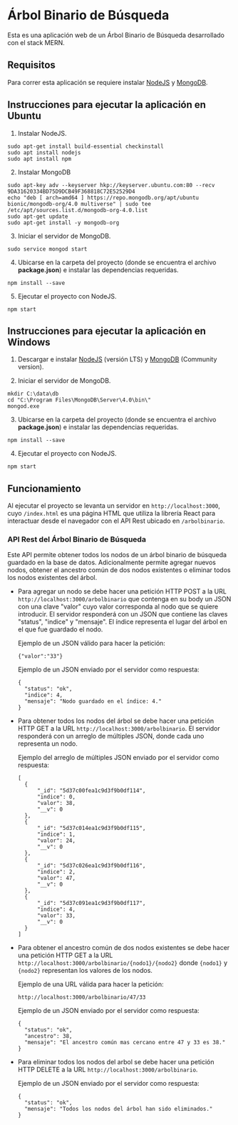 # Árbol Binario de Búsqueda
Esta es una aplicación web de un Árbol Binario de Búsqueda desarrollado con el stack MERN.

## Requisitos
Para correr esta aplicación se requiere instalar [NodeJS](https://nodejs.org/es/) y [MongoDB](https://www.mongodb.com/).

## Instrucciones para ejecutar la aplicación en Ubuntu
1. Instalar NodeJS.
  ```
  sudo apt-get install build-essential checkinstall
  sudo apt install nodejs
  sudo apt install npm
  ```
2. Instalar MongoDB
  ```
  sudo apt-key adv --keyserver hkp://keyserver.ubuntu.com:80 --recv 9DA31620334BD75D9DCB49F368818C72E52529D4
  echo "deb [ arch=amd64 ] https://repo.mongodb.org/apt/ubuntu bionic/mongodb-org/4.0 multiverse" | sudo tee /etc/apt/sources.list.d/mongodb-org-4.0.list
  sudo apt-get update
  sudo apt-get install -y mongodb-org
  ```
3. Iniciar el servidor de MongoDB.
  ```
  sudo service mongod start
  ```
4. Ubicarse en la carpeta del proyecto (donde se encuentra el archivo **package.json**) e instalar las dependencias requeridas.
  ```
  npm install --save
  ```
5. Ejecutar el proyecto con NodeJS.
  ```
  npm start
  ```

## Instrucciones para ejecutar la aplicación en Windows
1. Descargar e instalar [NodeJS](https://nodejs.org/es/) (versión LTS) y [MongoDB](https://www.mongodb.com/download-center/community) (Community version).

2. Iniciar el servidor de MongoDB.
  ```
  mkdir C:\data\db
  cd "C:\Program Files\MongoDB\Server\4.0\bin\"
  mongod.exe
  ```
3. Ubicarse en la carpeta del proyecto (donde se encuentra el archivo **package.json**) e instalar las dependencias requeridas.
  ```
  npm install --save
  ```
4. Ejecutar el proyecto con NodeJS.
  ```
  npm start
  ```
## Funcionamiento
Al ejecutar el proyecto se levanta un servidor en `http://localhost:3000`, cuyo `/index.html` es una página HTML que utiliza la librería React para interactuar desde el navegador con el API Rest ubicado en `/arbolbinario`.

### API Rest del Árbol Binario de Búsqueda
Este API permite obtener todos los nodos de un árbol binario de búsqueda guardado en la base de datos. Adicionalmente permite agregar nuevos nodos, obtener el ancestro común de dos nodos existentes o eliminar todos los nodos existentes del árbol.

- Para agregar un nodo se debe hacer una petición HTTP POST a la URL `http://localhost:3000/arbolbinario` que contenga en su body un JSON con una clave "valor" cuyo valor corresponda al nodo que se quiere introducir. El servidor responderá con un JSON que contiene las claves "status", "indice" y "mensaje". El índice representa el lugar del árbol en el que fue guardado el nodo.
  
  Ejemplo de un JSON válido para hacer la petición: 
  ```
  {"valor":"33"}
  ```
  Ejemplo de un JSON enviado por el servidor como respuesta: 
  ```
  {
    "status": "ok",
    "indice": 4,
    "mensaje": "Nodo guardado en el índice: 4."
  }
  ```
  
- Para obtener todos los nodos del árbol se debe hacer una petición HTTP GET a la URL `http://localhost:3000/arbolbinario`. El servidor responderá con un arreglo de múltiples JSON, donde cada uno representa un nodo.
  
  Ejemplo del arreglo de múltiples JSON enviado por el servidor como respuesta: 
  ```
  [
    {
        "_id": "5d37c00fea1c9d3f9b0df114",
        "indice": 0,
        "valor": 38,
        "__v": 0
    },
    {
        "_id": "5d37c014ea1c9d3f9b0df115",
        "indice": 1,
        "valor": 24,
        "__v": 0
    },
    {
        "_id": "5d37c026ea1c9d3f9b0df116",
        "indice": 2,
        "valor": 47,
        "__v": 0
    },
    {
        "_id": "5d37c091ea1c9d3f9b0df117",
        "indice": 4,
        "valor": 33,
        "__v": 0
    }
  ]
  ```
- Para obtener el ancestro común de dos nodos existentes se debe hacer una petición HTTP GET a la URL `http://localhost:3000/arbolbinario/{nodo1}/{nodo2}` donde `{nodo1}` y `{nodo2}` representan los valores de los nodos.

  Ejemplo de una URL válida para hacer la petición: 
  
  ```
  http://localhost:3000/arbolbinario/47/33
  ```
  Ejemplo de un JSON enviado por el servidor como respuesta: 
  ```
  {
    "status": "ok",
    "ancestro": 38,
    "mensaje": "El ancestro común mas cercano entre 47 y 33 es 38."
  }
  ```
- Para eliminar todos los nodos del arbol se debe hacer una petición HTTP DELETE a la URL `http://localhost:3000/arbolbinario`.
  
  Ejemplo de un JSON enviado por el servidor como respuesta: 
  ```
  {
    "status": "ok",
    "mensaje": "Todos los nodos del árbol han sido eliminados."
  }
  ```
